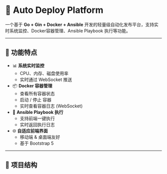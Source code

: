 # 🚀 Auto Deploy Platform

一个基于 **Go + Gin + Docker + Ansible** 开发的轻量级自动化发布平台，支持实时系统监控、Docker容器管理、Ansible Playbook 执行等功能。

---

## 🌟 功能特点

- 📊 **系统实时监控**
  - CPU、内存、磁盘使用率
  - 实时通过 WebSocket 推送
- 📦 **Docker 容器管理**
  - 查看所有容器状态
  - 启动 / 停止 容器
  - 实时查看容器日志 (WebSocket)
- 📜 **Ansible Playbook 执行**
  - 支持前端一键执行
  - 实时返回执行日志
- 🌐 **自适应前端界面**
  - 移动端 & 桌面端友好
  - 基于 Bootstrap 5

---

## 📂 项目结构


